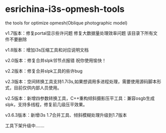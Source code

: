 # esrichina-i3s-opmesh-tools
the tools for optimize opmesh(Oblique photographic model)



v1.7版本：修复portal显示些许问题 修复大数据量处理效率问题 该目录下所有文件不要删除

v1.8版本：增加i3s压缩工具和对应说明文档

v2.0版本：修复合并slpk邻节点报错
祝你使用愉快！

v2.2版本：修复合并slpk工具的些许bug

v2.3版本：空间转换工具支持1.7i3s,如果想调用多进程处理，需要使用源码脚本形式，目前仅供内部人员使用。

v2.5版本：新增四参数转换工具，C++重构倾斜摄影压平工具：兼容osgb生成slpk，支持多线程，修复前几级压平效果。

v3.6.3版本：新增i3s 1.7合并工具、倾斜模糊处理升级到1.7版本

工具下架升级中.......
